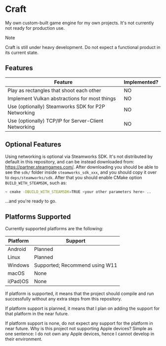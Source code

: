 # Craft

My own custom-built game engine for my own projects. It's not currently not ready for production use.

> [!NOTE]  
> Craft is still under heavy development. Do not expect a functional product in its current state.

## Features

| Feature                                               | Implemented? |
| ----------------------------------------------------- | ------------ |
| Play as rectangles that shoot each other              | NO           |
| Implement Vulkan abstractions for most things         | NO           |
| Use (optionally) Steamworks SDK for P2P Networking    | NO           |
| Use (optionally) TCP/IP for Server-Client Networking  | NO           |

## Optional Features

Using networking is optional via Steamworks SDK. It's not distributed by default in this repository, and can be instead downloaded from: <https://partner.steamgames.com/>. 
After downloading you should be able to see the `sdk/` folder inside `steamworks_sdk_xxx`, and you should copy it over to `deps/steamworks/sdk`.
After that you should enable CMake option `BUILD_WITH_STEAMSDK`, such as:

```sh
~ cmake -DBUILD_WITH_STEAMSDK=TRUE <your other parameters here> ..
```

...and you're ready to go.

## Platforms Supported

Currently supported platforms are the following:

| Platform  | Support                        |
| --------- | -------                        |
| Android   | Planned                        |
| Linux     | Planned                        |
| Windows   | Supported; Recommend using W11 |
| macOS     | None                           |
| i(Pad)OS  | None                           |

If platform is supported, it means that the project should compile and run successfully without any extra steps from this repository.

If platform support is planned, it means that I plan on adding the support for that platform in the near future.

If platform support is none, do not expect any support for the platform in near future. Why is this project not supporting Apple devices? Simple as one sentence: I do not own any Apple devices, hence I cannot develop in their environment.
